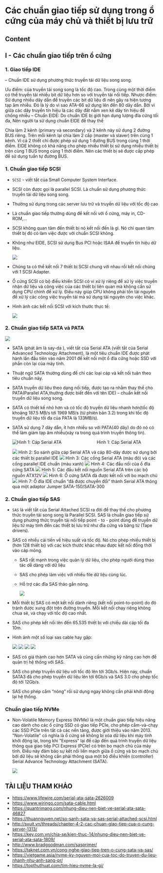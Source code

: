 # Các chuẩn giao tiếp sử dụng trong ổ cứng của máy chủ và thiết bị lưu trữ    

## Content

## I - Các chuẩn giao tiếp trên ổ cứng 
### 1. Giao tiếp IDE
– Chuẩn IDE sử dụng phương thức truyền tải dữ liệu song song.

Ưu điểm: của truyền tải song song là tốc độ cao. Trong cùng một thời điểm có thể truyền tải nhiều bit dữ liệu hơn so với truyền tải nối tiếp.
Nhược điểm: Sử dụng nhiều dây dẫn để truyền các bit dữ liệu đi nên gây ra hiện tượng tạp âm nhiễu. Đó là lý do vì sao ATA-66 sử dụng lên đến 80 dây dẫn. Bởi vì giữa các dây truyền tín hiệu là các dây đất nằm xen kẽ dây tín hiệu để chống nhiễu
– Chuẩn EIDE: Do chuẩn IDE bị giới hạn dụng lượng đĩa cứng tối đa, Nên người ta sử dụng chuẩn EIDE để thay thế

Chia làm 2 kênh (primary và secondary) và 2 kênh này sử dụng 2 đường BUS riêng.
Trên mỗi kênh lại chia làm 2 cấp (master và slaver) trên cùng 1 kênh. Vì cả 2 thiết chỉ được phép sử dụng 1 đường BUS trong cùng 1 thời điểm.
EIDE không có khả năng cho phép nhiều thiết bị sử dụng nhiều thiết bị trên cùng 1 BUS trong cùng 1 thời điểm. Nên các thiết bị sẽ được cấp phép để sử dụng tuần tự đường BUS.
### 1. Chuẩn giao tiếp SCSI  
- `SCSI` - viết tắt của Small Computer System Interface. 
- SCSI còn được gọi là parallel SCSI. Là chuẩn sử dụng phương thức truyền tải dữ liệu song song.
- Thường sử dụng trong các server lưu trữ và truyền dữ liệu với tốc độ cao
- Là chuẩn giao tiếp thường dùng để kết nối với ổ cứng, máy in, CD-ROM,…
- SCSI không quan tâm đến thiết bị nó kết nối đến là gì. Nó chỉ quan tâm thiết bị đó có làm việc được với chuẩn SCSI không.
- Không như EIDE, SCSI sử dụng Bus PCI hoặc ISAA để truyền tín hiệu dữ liệu.  

  <img src ="../../images/raid/12scsi.gif">  

- Chúng ta có thể kết nối 7 thiết bị SCSI chung với nhau rồi kết nối chúng với 1 SCSI Adapter.
- Ổ cứng SCSI có bộ điều khiển SCSI có vi xử lý riêng để xử lý việc truyền nhận dữ liệu và công việc của các thiết bị liên quan mà không cần sử dụng CPU chính để xử lý. Điều này giúp CPU không phải tốn tài nguyên để xử lý các công việc truyền tải mà sử dụng tài nguyên cho việc khác.  
- Hình ảnh các kết nối SCSI với kích thước thực tế: 

  <img src = "../../images/raid/unnamed.gif">
   
 
### 2. Chuẩn giao tiếp SATA và PATA 
<img src ="../../images/raid/sata.jpg">  

- SATA (phát âm là say-da ), viết tắt của Serial ATA (viết tắt của Serial Advanced Technology Attachment), là một tiêu chuẩn IDE được phát hành lần đầu tiên vào năm 2001 để kết nối một ổ đĩa cứng hoặc SSD với phần còn lại của máy tính.
- Thuật ngữ SATA thường dùng để chỉ các loại cáp và kết nối tuân theo tiêu chuẩn này.
- SATA truyền dữ liệu theo dạng nối tiếp, được tạo ra nhằm thay thế cho PATA(Parallel ATA,thường được biết đến với tên IDE) – chuẩn kết nối truyền dữ liệu song song.
- SATA có thiết kế nhỏ hơn và có tốc độ truyền dữ liệu nhanh hơn(tốc độ khoảng 187.5 MB/s tới 1969 MB/s (từ phiên bản 3.2) trong khi tốc độ truyền dữ liệu tối đa của PATA là 133MB/s).  
- SATA sử dụng 7 dây dẫn, ít hơn nhiều so với PATA(40 dây) do đó nó có thể làm giảm tạp âm nhiễu(xảy ra trong quá trình truyền thông tin). 

  ![Hình 1: Cáp Serial ATA](../../images/raid/nhung-dieu-nen-biet-ve-serial-ata-sata-1.jpg)
  &emsp;&emsp;&emsp;&emsp;&emsp;&emsp;&emsp;&emsp;Hình 1: Cáp Serial ATA

  <img src ="../../images/raid/nhung-dieu-nen-biet-ve-serial-ata-sata-2.jpg">  
  Hình 2: So sánh giữa cáp Serial ATA và cáp 80-dây được sử dụng bởi các thiết bị parallel IDE  


  <img src ="../../images/raid/nhung-dieu-nen-biet-ve-serial-ata-sata-3.jpg">  
  Hình 3: Các cổng Serial ATA (màu đỏ) và các cổng parallel IDE chuẩn (màu xanh)  

  <img src ="../../images/raid/nhung-dieu-nen-biet-ve-serial-ata-sata-4.jpg">  
  Hình 4: Các đầu nối của ổ đĩa cứng SATA  

  <img src ="../../images/raid/nhung-dieu-nen-biet-ve-serial-ata-sata-5.jpg">  
  Hình 5: Các đầu kết nối nguồn Serial ATA trên các bộ nguồn ATX12V  

  <img src ="../../images/raid/nhung-dieu-nen-biet-ve-serial-ata-sata-6.jpg">  
  Hình 6: Ổ cứng SATA đã được kết nối với bo mạch chủ  

  <img src ="../../images/raid/nhung-dieu-nen-biet-ve-serial-ata-sata-7.jpg">  
  Hình 7: Ổ đĩa IDE chuẩn “đã được chuyển đổi” thành Serial ATA thông qua một adaptor Jumper SATA-150/SATA-300 

### 2. Chuẩn giao tiếp SAS  
- `SAS` là viết tắt của Serial Attached SCSI ra đời để thay thế cho phương thức truyền tải song song là Parallel SCSI. SAS là chuẩn giao tiếp sử dụng phương thức truyền tải nối tiếp point - to - point  dùng để truyền dữ liệu từ máy tính đến các thiết bị lưu trữ như đĩa cứng và băng từ (Tape drivers).  
- SAS có nhiều cải tiến về hiệu suất và tốc độ. Nó cho phép nhiều thiết bị (hơn 128 thiết bị) với các kích thước khác nhau được kết nối đồng thời vào cáp mỏng.
  - SAS rất mạnh trong việc quản lý dữ liệu, cho phép người dùng thao tác dễ dàng với dữ liệu
  - SAS cho phép làm việc với nhiều file dữ liệu cùng lúc.
  - Hỗ trợ các đĩa SAS tháo gắn nóng.

    <img src ="../../images/raid/adaptador-disco-duro-sas-sff-8482-22-pines-a-sata-D_NQ_NP_857976-MCO31057050999_062019-F.jpg">  

- Mỗi thiết bị SAS có một kết nối dành riêng (kết nối point-to-point) do đó tránh được xung đột trên đường truyền. Mỗi kết nối chạy riêng không chua sẻ, và chạy với tốc độ cao nhất.
- SAS cho phép kết nối lên đến 65.535 thiết bị với chiều dài cáp tối đa 10m. 
- Hình ảnh một số loại sas cable hay gặp:  
 
  <img src ="../../images/raid/ISAS8888X.webp">  

  <img src ="../../images/raid/0a50b896-4828-4c91-b0f8-565e17ba4d48.jpg">  

  <img src ="../../images/raid/sas84s450.main.jpg">  

  <img src ="../../images/raid/image.jpg">  

- SAS có giá thành cao hơn SATA và cũng cần những kỹ năng cao hơn để quản trị hệ thống với SAS.
- SAS cho phép truyền dữ liệu với tốc độ lên tới 3Gb/s. Hiện nay, chuẩn SATA3 đã cho phép truyền dữ liệu lên tới 6Gb/s và SAS 3.0 cho phép tốc độ tới 12Gb/s.
- SAS cho phép cắm “nóng” rồi sử dụng ngay không cần phải khởi động lại hệ thống.

### Chuẩn giao tiếp NVMe  
- Non-Volatile Memory Express (NVMe) là một chuẩn giao tiếp hiệu năng cao dành cho các ổ cứng SSD có giao tiếp PCIe, cho phép cắm-và-chạy các SSD PCIe trên tất cả các nền tảng, được giới thiệu vào năm 2013. "Non-Volatile" có nghĩa là ổ cứng sẽ không bị xóa dữ liệu khi máy tính khởi động lại, trong khi "Express" lại đề cập đến quá trình truyền dữ liệu thông qua giao tiếp PCI Express (PCIe) có trên bo mạch chủ của máy tính. Điều này đảm bảo sự kết nối liền mạch giữa ổ cứng và bo mạch chủ bởi dữ liệu sẽ không cần phải thông qua một bộ điều khiền (controller) Serial Advance Technology Attachment (SATA).

  <img src="../../images/raid/o-cung-ssd-nao-tot-6-768x768.jpg">  




## TÀI LIỆU THAM KHẢO  
- https://www.lifewire.com/serial-ata-sata-2626009
- https://www.wiringo.com/sata-cable.html
- https://quantrimang.com/nhung-dieu-nen-biet-ve-serial-ata-sata-46827
- https://thuannguyen.net/so-sanh-sata-va-sas-serial-attached-scsi.html
- http://svuit.vn/threads/chapter-4-2-cac-chuan-giao-tiep-cua-o-cung-server-1313/
- https://key.com.vn/chia-se/kien-thuc-14/nhung-dieu-nen-biet-ve-serial-ata-sata-1809/
- http://www.bradgoodman.com/sasprimer/
- https://taknet.com.vn/cong-nghe-giao-tiep-tren-o-cung-sata-va-sas/
- https://vietgame.asia/nvme-ky-nguyen-moi-cua-toc-do-truyen-du-lieu-nhanh-nhu-anh-sang-pr/
- https://topthuthuat.com/tim-hieu-nvme-la-gi/
